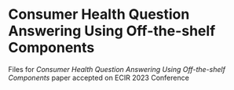 # Consumer Health Question Answering Using Off-the-shelf Components

Files for *Consumer Health Question Answering Using Off-the-shelf Components* paper accepted on ECIR 2023 Conference

